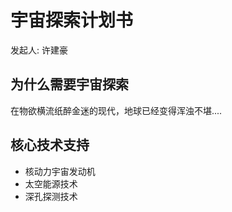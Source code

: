# 宇宙探索计划书

发起人: 许建豪

## 为什么需要宇宙探索

在物欲横流纸醉金迷的现代，地球已经变得浑浊不堪....

## 核心技术支持

+ 核动力宇宙发动机
+ 太空能源技术
+ 深孔探测技术

